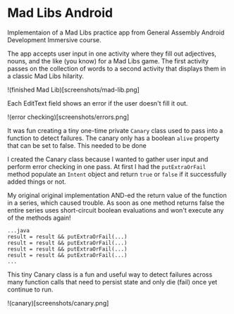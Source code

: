 # Mad Libs Android

Implementaion of a Mad Libs practice app from General Assembly Android Development
Immersive course.

The app accepts user input in one activity where they fill out adjectives, nouns,
and the like (you know) for a Mad Libs game. The first activity passes on the
collection of words to a second activity that displays them in a classic Mad Libs
hilarity.

!(finished Mad Lib)[screenshots/mad-lib.png]

Each EditText field shows an error if the user doesn't fill it out.

!(error checking)[screenshots/errors.png]

It was fun creating a tiny one-time private `Canary` class used to pass into a function
to detect failures. The canary only has a boolean `alive` property that can be set to false.
This needed to be done 

I created the Canary class because I wanted to gather user input and perform error checking
in one pass. At first I had the `putExtraOrFail` method populate an `Intent` object and
return `true` or `false` if it successfully added things or not. 

My original original implementation AND-ed the return value of the function in a series,
which caused trouble. As soon as one method returns false the entire series uses
short-circuit boolean evaluations and won't execute any of the methods again!

```
...java
result = result && putExtraOrFail(...)
result = result && putExtraOrFail(...)
result = result && putExtraOrFail(...)
result = result && putExtraOrFail(...)
...
```

This tiny Canary class is a fun and useful way to detect failures across many function
calls that need to persist state and only die (fail) once yet continue to run.

!(canary)[screenshots/canary.png]
